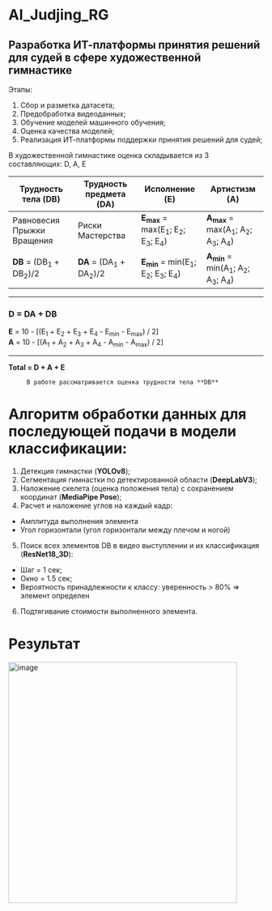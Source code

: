# AI_Judjing_RG
## Разработка ИТ-платформы принятия решений для судей в сфере художественной гимнастике

Этапы:
1.	Сбор и разметка датасета;
2.	Предобработка видеоданных;
3.	Обучение моделей машинного обучения;
4.	Оценка качества моделей;
5.	Реализация ИТ-платформы поддержки принятия решений для судей;

В художественной гимнастике оценка складывается из 3 составляющих: D, A, E



| Трудность тела (DB)             | Трудность предмета (DA)        | Исполнение (E)                                                                 | Артистизм (A)                                                                |
|---------------------------------|--------------------------------|--------------------------------------------------------------------------------|------------------------------------------------------------------------------|
| Равновесия Прыжки Вращения      | Риски Мастерства               | **E<sub>max</sub>** = max(E<sub>1</sub>; E<sub>2</sub>; E<sub>3</sub>; E<sub>4</sub>) | **A<sub>max</sub>** = max(A<sub>1</sub>; A<sub>2</sub>; A<sub>3</sub>; A<sub>4</sub>) |
| **DB** = (DB<sub>1</sub> + DB<sub>2</sub>)/2 | **DA** = (DA<sub>1</sub> + DA<sub>2</sub>)/2 | **E<sub>min</sub>** = min(E<sub>1</sub>; E<sub>2</sub>; E<sub>3</sub>; E<sub>4</sub>) | **A<sub>min</sub>** = min(A<sub>1</sub>; A<sub>2</sub>; A<sub>3</sub>; A<sub>4</sub>) |

---

### D = DA + DB

**E** = 10 - [(E<sub>1</sub> + E<sub>2</sub> + E<sub>3</sub> + E<sub>4</sub> - E<sub>min</sub> - E<sub>max</sub>) / 2]  
**A** = 10 - [(A<sub>1</sub> + A<sub>2</sub> + A<sub>3</sub> + A<sub>4</sub> - A<sub>min</sub> - A<sub>max</sub>) / 2]  

---
**Total = D + A + E**

         В работе рассматривается оценка трудности тела **DB**


# Алгоритм обработки данных для последующей подачи в модели классификации:
1. Детекция гимнастки (**YOLOv8**);
2. Сегментация гимнастки по детектированной области (**DeepLabV3**);
3. Наложение скелета (оценка положения тела) с сохранением координат (**MediaPipe Pose**);
4. Расчет и наложение углов на каждый кадр:
- Амплитуда выполнения элемента
- Угол горизонтали (угол горизонтали между плечом и ногой)
5. Поиск всех элементов DB в видео выступлении и их классификация (**ResNet18_3D**):
- Шаг = 1 сек;
- Окно = 1.5 сек;
- Вероятность принадлежности к классу: уверенность >  80% => элемент определен
6. Подтягивание стоимости выполненного элемента.

# **Результат** 
<img width="451" height="476" alt="image" src="https://github.com/user-attachments/assets/4a2c0343-a976-4e26-b6da-0bbab28dc39d" />
